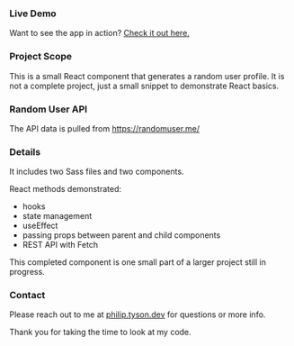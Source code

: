 ### Live Demo ###
Want to see the app in action? [Check it out  here.](https://philtyson-randomusergen.netlify.app/)

### Project Scope ###
This is a small React component that generates a random user profile. It is not a complete project, just a small snippet to demonstrate React basics.

### Random User API ###
The API data is pulled from https://randomuser.me/

### Details ###
It includes two Sass files and two components.

React methods demonstrated: 
* hooks
* state management
* useEffect
* passing props between parent and child components
* REST API with Fetch

This completed component is one small part of a larger project still in progress.

### Contact ###
Please reach out to me at [philip.tyson.dev](mailto:philip.tyson.dev) for questions or more info.

Thank you for taking the time to look at my code.
